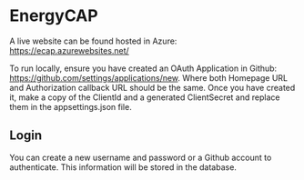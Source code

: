 # EnergyCAP
A live website can be found hosted in Azure: https://ecap.azurewebsites.net/

To run locally, ensure you have created an OAuth Application in Github: https://github.com/settings/applications/new. Where both Homepage URL and Authorization callback URL should be the same.
Once you have created it, make a copy of the ClientId and a generated ClientSecret and replace them in the appsettings.json file.

## Login
You can create a new username and password or a Github account to authenticate. This information will be stored in the database.
